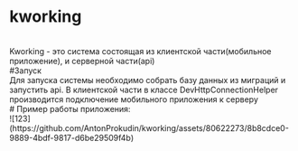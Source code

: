 # kworking
<br/>
Kworking - это система состоящая из клиентской части(мобильное приложение), и серверной части(api)
<br/>
#Запуск
<br/>
Для запуска системы необходимо собрать базу данных из миграций и запустить api. В клиентской части в классе DevHttpConnectionHelper производится подключение мобильного приложения к серверу
<br/>
# Пример работы приложения:
<br/>
![123](https://github.com/AntonProkudin/kworking/assets/80622273/8b8cdce0-9889-4bdf-9817-d6be29509f4b)

